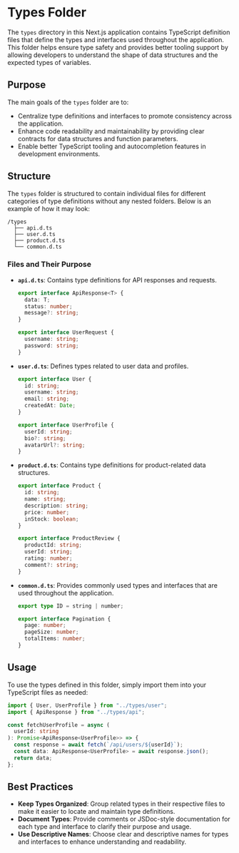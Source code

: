 # Types Folder

The `types` directory in this Next.js application contains TypeScript definition files that define the types and interfaces used throughout the application. This folder helps ensure type safety and provides better tooling support by allowing developers to understand the shape of data structures and the expected types of variables.

## Purpose

The main goals of the `types` folder are to:

- Centralize type definitions and interfaces to promote consistency across the application.
- Enhance code readability and maintainability by providing clear contracts for data structures and function parameters.
- Enable better TypeScript tooling and autocompletion features in development environments.

## Structure

The `types` folder is structured to contain individual files for different categories of type definitions without any nested folders. Below is an example of how it may look:

```
/types
  ├── api.d.ts
  ├── user.d.ts
  ├── product.d.ts
  └── common.d.ts
```

### Files and Their Purpose

- **`api.d.ts`**: Contains type definitions for API responses and requests.

  ```typescript
  export interface ApiResponse<T> {
    data: T;
    status: number;
    message?: string;
  }

  export interface UserRequest {
    username: string;
    password: string;
  }
  ```

- **`user.d.ts`**: Defines types related to user data and profiles.

  ```typescript
  export interface User {
    id: string;
    username: string;
    email: string;
    createdAt: Date;
  }

  export interface UserProfile {
    userId: string;
    bio?: string;
    avatarUrl?: string;
  }
  ```

- **`product.d.ts`**: Contains type definitions for product-related data structures.

  ```typescript
  export interface Product {
    id: string;
    name: string;
    description: string;
    price: number;
    inStock: boolean;
  }

  export interface ProductReview {
    productId: string;
    userId: string;
    rating: number;
    comment?: string;
  }
  ```

- **`common.d.ts`**: Provides commonly used types and interfaces that are used throughout the application.

  ```typescript
  export type ID = string | number;

  export interface Pagination {
    page: number;
    pageSize: number;
    totalItems: number;
  }
  ```

## Usage

To use the types defined in this folder, simply import them into your TypeScript files as needed:

```typescript
import { User, UserProfile } from "../types/user";
import { ApiResponse } from "../types/api";

const fetchUserProfile = async (
  userId: string
): Promise<ApiResponse<UserProfile>> => {
  const response = await fetch(`/api/users/${userId}`);
  const data: ApiResponse<UserProfile> = await response.json();
  return data;
};
```

## Best Practices

- **Keep Types Organized**: Group related types in their respective files to make it easier to locate and maintain type definitions.
- **Document Types**: Provide comments or JSDoc-style documentation for each type and interface to clarify their purpose and usage.
- **Use Descriptive Names**: Choose clear and descriptive names for types and interfaces to enhance understanding and readability.
